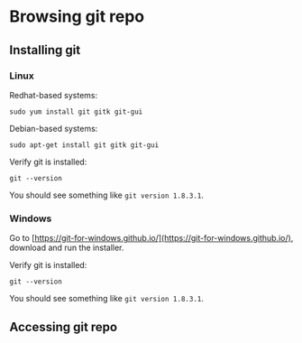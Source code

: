 # Browsing git repo

## Installing git

### Linux

Redhat-based systems:

    sudo yum install git gitk git-gui

Debian-based systems:

    sudo apt-get install git gitk git-gui

Verify git is installed:

    git --version

You should see something like `git version 1.8.3.1`.

### Windows

Go to [https://git-for-windows.github.io/](https://git-for-windows.github.io/),
download and run the installer.

Verify git is installed:

    git --version

You should see something like `git version 1.8.3.1`.

## Accessing git repo

